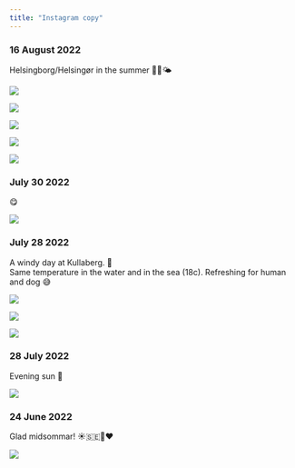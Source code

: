 ```yaml
---
title: "Instagram copy"
---
```


### 16 August 2022
Helsingborg/Helsingør in the summer 🌺🌾🌤️

![](projects/attachments/IMG_20220713_152606.jpg)

![](projects/attachments/IMG_20220712_183746.jpg)

![](projects/attachments/IMG_20220712_182532.jpg)

![](projects/attachments/IMG_20220712_175927.jpg)

![](projects/attachments/IMG_20220712_192201%201.jpg)

### July 30 2022
😋

![](projects/attachments/DSCF6977.jpeg)

### July 28 2022
A windy day at Kullaberg. 🌊  
Same temperature in the water and in the sea (18c). Refreshing for human and dog 😅

![](projects/attachments/DSCF6982.jpeg)

![](projects/attachments/DSCF6994.jpeg)

![](projects/attachments/IMG_20220711_164522.jpg)


### 28 July 2022
Evening sun 🌅

![](projects/attachments/IMG_20220727_205544.jpg)

### 24 June 2022
Glad midsommar! ☀️🇸🇪🍓❤️

![](projects/attachments/IMG_20220624_135621.jpg)